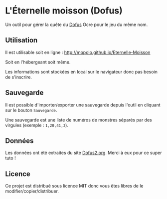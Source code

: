 # L'Éternelle moisson (Dofus)
Un outil pour gérer la quête du [Dofus](http://dofus.com) Ocre pour le jeu du même nom.

## Utilisation
Il est utilisable soit en ligne : http://mopolo.github.io/Eternelle-Moisson

Soit en l'hébergeant soit même.

Les informations sont stockées en local sur le navigateur donc pas besoin de s'inscrire.

## Sauvegarde
Il est possible d'importer/exporter une sauvegarde depuis l'outil en cliquant sur le bouton `Sauvegarde`.

Une sauvegarde est une liste de numéros de monstres séparés par des virgules (exemple : `1,20,41,3`).

## Données
Les données ont été extraites du site [Dofus2.org](http://dofus2.org/quetes/L-Eternelle-Moisson-248.html). Merci à eux pour ce super tuto !

## Licence
Ce projet est distribué sous licence MIT donc vous êtes libres de le modifier/copier/distribuer.
